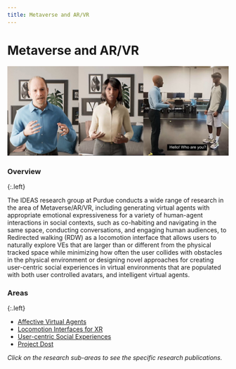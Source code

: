```yaml
---
title: Metaverse and AR/VR
---
```


# Metaverse and AR/VR

![ac](/images/research/dost_banner.jpg)

### Overview
{:.left}

The IDEAS research group at Purdue conducts a wide range of research in the area of Metaverse/AR/VR, including generating virtual agents with appropriate emotional expressiveness for a variety of human-agent interactions in social contexts, such as co-habiting and navigating in the same space, conducting conversations, and engaging human audiences, to Redirected walking (RDW) as a locomotion interface that allows users to naturally explore VEs that are larger than or different from the physical tracked space while minimizing how often the user collides with obstacles in the physical environment or designing novel approaches for creating user-centric social experiences in virtual environments that are populated with both user controlled avatars, and intelligent virtual agents.

### Areas
{:.left}

* [Affective Virtual Agents](/research/affective/ar-vr)
* [Locomotion Interfaces for XR](/research/metaverse/locomotion)
* [User-centric Social Experiences](/research/metaverse/social-experiences)
* [Project Dost](https://dost.cs.umd.edu/)

*Click on the research sub-areas to see the specific research publications.*